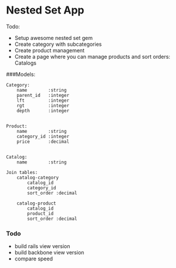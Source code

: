 Nested Set App
==============

Todo:

- Setup awesome nested set gem
- Create category with subcategories
- Create product management
- Create a page where you can manage products and sort orders: Catalogs


###Models:

    Category:
        name        :string
        parent_id   :integer
        lft         :integer
        rgt         :integer
        depth       :integer


    Product:
        name        :string
        category_id :integer
        price       :decimal


    Catalog:
        name        :string

    Join tables:
        catalog-category
            catalog_id
            category_id
            sort_order :decimal

        catalog-product
            catalog_id
            product_id
            sort_order :decimal
            
### Todo

- build rails view version
- build backbone view version
- compare speed

